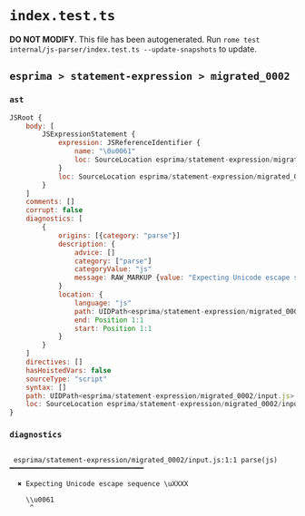 # `index.test.ts`

**DO NOT MODIFY**. This file has been autogenerated. Run `rome test internal/js-parser/index.test.ts --update-snapshots` to update.

## `esprima > statement-expression > migrated_0002`

### `ast`

```javascript
JSRoot {
	body: [
		JSExpressionStatement {
			expression: JSReferenceIdentifier {
				name: "\0u0061"
				loc: SourceLocation esprima/statement-expression/migrated_0002/input.js 1:0-1:7 (\0u0061)
			}
			loc: SourceLocation esprima/statement-expression/migrated_0002/input.js 1:0-1:7
		}
	]
	comments: []
	corrupt: false
	diagnostics: [
		{
			origins: [{category: "parse"}]
			description: {
				advice: []
				category: ["parse"]
				categoryValue: "js"
				message: RAW_MARKUP {value: "Expecting Unicode escape sequence \\uXXXX"}
			}
			location: {
				language: "js"
				path: UIDPath<esprima/statement-expression/migrated_0002/input.js>
				end: Position 1:1
				start: Position 1:1
			}
		}
	]
	directives: []
	hasHoistedVars: false
	sourceType: "script"
	syntax: []
	path: UIDPath<esprima/statement-expression/migrated_0002/input.js>
	loc: SourceLocation esprima/statement-expression/migrated_0002/input.js 1:0-2:0
}
```

### `diagnostics`

```

 esprima/statement-expression/migrated_0002/input.js:1:1 parse(js) ━━━━━━━━━━━━━━━━━━━━━━━━━━━━━━━━━

  ✖ Expecting Unicode escape sequence \uXXXX

    \\u0061
     ^


```
